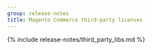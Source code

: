 ```yaml
---
group: release-notes
title: Magento Commerce third-party licenses
---
```


<!-- The 'packages' variable contains the 'packages' node of the '_data/codebase/v2_2/commerce/composer_lock.json' file
{% assign packages = site.data.codebase.v2_2.commerce.composer_lock.packages %} -->

<!-- The 'packages-dev' variable contains the 'packages-dev' node of the '_data/codebase/v2_2/commerce/composer_lock.json' file
{% assign packages-dev = site.data.codebase.v2_2.commerce.composer_lock.packages-dev %} -->

<!-- The edition variable contains `ee` value from the the _data/var.yml file
{% assign edition = site.data.var.ee %} -->

{% include release-notes/third_party_libs.md %}